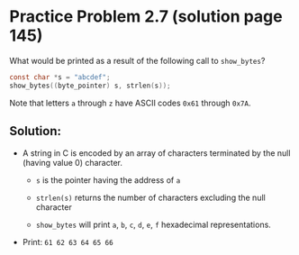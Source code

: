 # Practice Problem 2.7  (solution page 145)
What would be printed as a result of the following call to `show_bytes`?

```c
const char *s = "abcdef";
show_bytes((byte_pointer) s, strlen(s));
```

Note that letters `a` through `z` have ASCII codes `0x61` through `0x7A`.

## Solution:
- A string in C is encoded by an array of characters terminated by the null (having value 0) character.
    - `s` is the pointer having the address of `a`
    - `strlen(s)` returns the number of characters excluding the null character

    - `show_bytes` will print `a`, `b`, `c`, `d`, `e`, `f` hexadecimal representations.

- Print: `61 62 63 64 65 66`